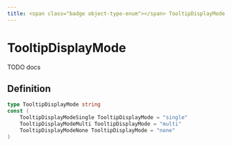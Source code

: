 ```yaml
---
title: <span class="badge object-type-enum"></span> TooltipDisplayMode
---
```

# <span class="badge object-type-enum"></span> TooltipDisplayMode

TODO docs

## Definition

```go
type TooltipDisplayMode string
const (
	TooltipDisplayModeSingle TooltipDisplayMode = "single"
	TooltipDisplayModeMulti TooltipDisplayMode = "multi"
	TooltipDisplayModeNone TooltipDisplayMode = "none"
)

```
